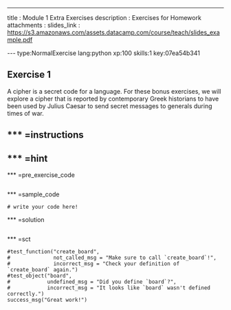 ---
title       : Module 1 Extra Exercises
description : Exercises for Homework
attachments :
  slides_link : https://s3.amazonaws.com/assets.datacamp.com/course/teach/slides_example.pdf
  
--- type:NormalExercise lang:python xp:100 skills:1 key:07ea54b341
## Exercise 1

A cipher is a secret code for a language.  For these bonus exercises, we will explore a cipher that is reported by contemporary Greek historians to have been used by Julius Caesar to send secret messages to generals during times of war.

*** =instructions
- 


*** =hint
- 

*** =pre_exercise_code
```{python}
```

*** =sample_code
```{python}
# write your code here!
```

*** =solution
```{python}
```

*** =sct
```{python}
#test_function("create_board",
#              not_called_msg = "Make sure to call `create_board`!",
#              incorrect_msg = "Check your definition of `create_board` again.")
#test_object("board",
#            undefined_msg = "Did you define `board`?",
#            incorrect_msg = "It looks like `board` wasn't defined correctly.")
success_msg("Great work!")
```


